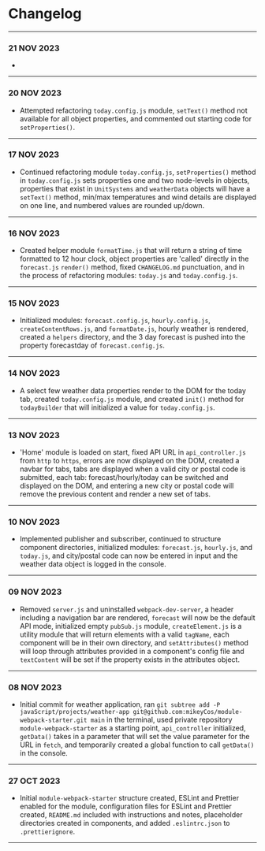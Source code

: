 # Changelog
---
### 21 NOV 2023
- 
---
### 20 NOV 2023
- Attempted refactoring `today.config.js` module, `setText()` method not available for all object properties, and commented out starting code for `setProperties()`.  
---
### 17 NOV 2023
- Continued refactoring module `today.config.js`, `setProperties()` method in `today.config.js` sets properties one and two node-levels in objects, properties that exist in `UnitSystems` and `weatherData` objects will have a `setText()` method, min/max temperatures and wind details are displayed on one line, and numbered values are rounded up/down.  
---
### 16 NOV 2023
- Created helper module `formatTime.js` that will return a string of time formatted to 12 hour clock, object properties are 'called' directly in the `forecast.js` `render()` method, fixed `CHANGELOG.md` punctuation, and in the process of refactoring modules: `today.js` and `today.config.js`.  
---
### 15 NOV 2023
- Initialized modules: `forecast.config.js`, `hourly.config.js`, `createContentRows.js`, and `formatDate.js`, hourly weather is rendered, created a `helpers` directory, and the 3 day forecast is pushed into the property forecastday of `forecast.config.js`.  
---
### 14 NOV 2023
- A select few weather data properties render to the DOM for the today tab, created `today.config.js` module, and created `init()` method for `todayBuilder` that will initialized a value for `today.config.js`.  
---
### 13 NOV 2023
- 'Home' module is loaded on start, fixed API URL in `api_controller.js` from `http` to `https`, errors are now displayed on the DOM, created a navbar for tabs, tabs are displayed when a valid city or postal code is submitted, each tab: forecast/hourly/today can be switched and displayed on the DOM, and entering a new city or postal code will remove the previous content and render a new set of tabs.  
---
### 10 NOV 2023
- Implemented publisher and subscriber, continued to structure component directories, initialized modules: `forecast.js`, `hourly.js`, and `today.js`, and city/postal code can now be entered in input and the weather data object is logged in the console.  
---
### 09 NOV 2023
- Removed `server.js` and uninstalled `webpack-dev-server`, a header including a navigation bar are rendered, `forecast` will now be the default API mode, initialized empty `pubSub.js` module, `createElement.js` is a utility module that will return elements with a valid `tagName`, each component will be in their own directory, and `setAttributes()` method will loop through attributes provided in a component's config file and `textContent` will be set if the property exists in the attributes object.  
---
### 08 NOV 2023
- Initial commit for weather application, ran `git subtree add -P javaScript/projects/weather-app git@github.com:mikeyCos/module-webpack-starter.git main` in the terminal, used private repository `module-webpack-starter` as a starting point, `api_controller` initialized, `getData()` takes in a parameter that will set the value parameter for the URL in `fetch`, and temporarily created a global function to call `getData()` in the console.  
---
### 27 OCT 2023
- Initial `module-webpack-starter` structure created, ESLint and Prettier enabled for the module, configuration files for ESLint and Prettier created, `README.md` included with instructions and notes, placeholder directories created in components, and added `.eslintrc.json` to `.prettierignore`.  
---